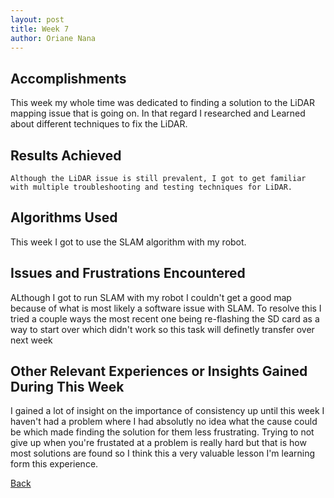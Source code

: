 ```yaml
---
layout: post
title: Week 7
author: Oriane Nana
---
```

## Accomplishments
   This week my whole time was dedicated to finding a solution to the LiDAR mapping issue that is going on. In that regard I researched and Learned about different techniques to fix the LiDAR.
## Results Achieved 
    Although the LiDAR issue is still prevalent, I got to get familiar with multiple troubleshooting and testing techniques for LiDAR.
  
## Algorithms Used 
   This week I got to use the SLAM algorithm with my robot.
## Issues and Frustrations Encountered
   ALthough I got to run SLAM with my robot I couldn't get a good map because of what is most likely a software issue with SLAM. To resolve this I tried a couple ways the most recent one being re-flashing the SD card as a way to start over which didn't work so this task will definetly transfer over next week
## Other Relevant Experiences or Insights Gained During This Week
   I gained a lot of insight on the importance of consistency up until this week I haven't had a problem where I had absolutly no idea what the cause could be which made finding the solution for them less frustrating. Trying to not give up when you're frustated at a problem is really hard but that is how most solutions are found so I think this a very valuable lesson I'm learning form this experience.
   
[Back](./)





